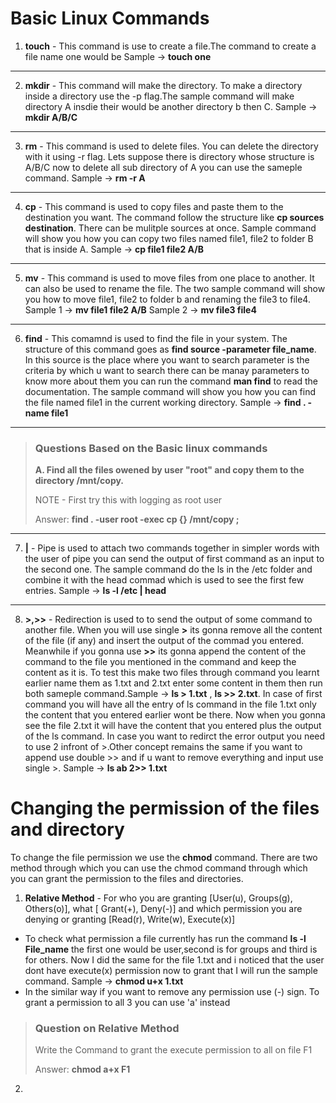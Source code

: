 # Basic Linux Commands 

1. **touch**  - This command is use to create a file.The command to create a file name one would be  Sample -> **touch one**

---

2. **mkdir** - This command will make the directory. To make a directory inside a directory use the -p flag.The sample command will make directory A insdie their would be another directory b then C. Sample -> **mkdir A/B/C**

---
3. **rm** - This command is used to delete files. You can delete the directory with it using -r flag. Lets suppose there is directory whose structure is A/B/C now to delete all sub directory of A you can use the sameple command. Sample -> **rm -r A**

---
4. **cp** - This command is used to copy files and paste them to the destination you want. The command follow the structure like **cp sources destination**. There can be mulitple sources at once. Sample command will show you how you can copy two files named file1, file2 to folder B that is inside A. Sample -> **cp file1 file2 A/B**

---
5. **mv** - This command is used to move files from one place to another. It can also be used to rename the file. The two sample command will show you how to move file1, file2 to folder b and renaming the file3 to file4. Sample 1 -> **mv file1 file2 A/B**  Sample 2 -> **mv file3 file4**

---
6. **find** - This comamnd is used to find the file in your system. The structure of this command goes as **find source -parameter file_name**. In this source is the place where you want to search parameter is the criteria by which u want to search there can be manay parameters to know more about them you can run the command **man find** to read the documentation. The sample command will show you how you can find the file named file1 in the current working directory. Sample -> **find . -name file1**

---
> ### Questions Based on the Basic linux commands
> 
> **A. Find all the files owened by user "root" and copy them to the directory /mnt/copy.**
>
> NOTE - First try this with logging as root user
>
> Answer: **find . -user root -exec cp {} /mnt/copy \;**


---

7. **|** - Pipe is used to attach two commands together in simpler words with the user of pipe you can send the output of first command as an input to the second one. The sample command do the ls in the /etc folder and combine it with the head commad which is used to see the first few entries. Sample ->  **ls -l /etc | head**

***

8.  **>,>>** - Redirection is used to to send the output of some command to another file. When you will use single **>** its gonna remove all the content of the file (if any) and insert the output of the commad you entered. Meanwhile if you gonna  use **>>**  its gonna append the content of the command to the file you mentioned in the command and keep the content as it is. To test this make two files through command you learnt earlier name them as 1.txt and 2.txt enter some content in them then run both sameple command.Sample -> **ls > 1.txt** , **ls >> 2.txt**. In case of first command you will have all the entry of ls command in the file 1.txt only the content that you entered earlier wont be there. Now when you gonna see the file 2.txt it will have the content that you entered plus the output of the ls command. In case you want to redirct the error output you need to use 2 infront of >.Other concept remains the same if you want to append use double >> and if u want to remove everything and input use single >. Sample -> **ls ab 2>> 1.txt**

# Changing the permission of the files and directory 

To change the file permission we use the **chmod** command. There are two method through which you can use the chmod command through which you can grant the permission to the files and directories.

1. **Relative Method** - For who you are granting [User(u), Groups(g), Others(o)], what [ Grant(+), Deny(-)] and which permission you are denying or granting [Read(r), Write(w), Execute(x)]
- To check what permission a file currently has run the command **ls -l File_name** the first one would be user,second is for groups and third is for others. Now I did the same for the file 1.txt and i noticed that the user dont have execute(x) permission now to grant that I will run the sample command. Sample -> **chmod u+x 1.txt**
- In the similar way if you want to remove any permission use (-) sign. To grant a permission to all 3 you can use 'a' instead

>### Question on Relative Method
>Write the Command to grant the execute permission to all on file F1
>
>Answer: **chmod a+x F1**

2. 
